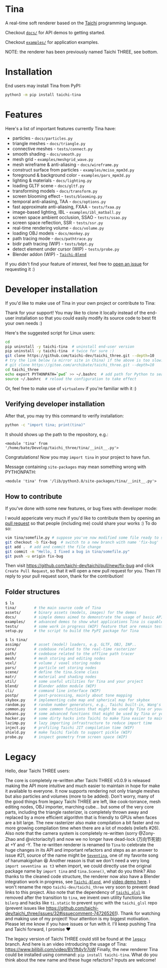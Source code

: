 # Tina

A real-time soft renderer based on the [Taichi](https://github.com/taichi-dev/taichi) programming language.

Checkout [`docs/`](https://github.com/taichi-dev/taichi_three/tree/master/docs) for API demos to getting started.

Checkout [`examples/`](https://github.com/taichi-dev/taichi_three/tree/master/examples) for application examples.

NOTE: the renderer has been previously named Taichi THREE, see bottom.

# Installation

End users may install Tina from PyPI:
```bash
python3 -m pip install taichi-tina
```

# Features

Here's a list of important features currently Tina have:

* particles - `docs/particles.py`
* triangle meshes - `docs/triangle.py`
* connective meshes - `tests/connect.py`
* smooth shading - `docs/smooth.py`
* mesh grid - `examples/meshgrid_wave.py`
* mesh wireframe & anti-aliasing - `docs/wireframe.py`
* construct surface from particles - `examples/mciso_mpm3d.py`
* foreground & background color - `examples/pars_mpm3d.py`
* lighting & materials - `docs/lighting.py`
* loading GLTF scene - `docs/gltf.py`
* transforming models - `docs/transform.py`
* screen blooming effect - `tests/blooming.py`
* temporal anti-aliasing, TAA - `docs/options.py`
* fast approximate anti-aliasing, FXAA - `tests/fxaa.py`
* image-based lighting, IBL - `examples/ibl_matball.py`
* screen space ambient occlusion, SSAO - `tests/ssao.py`
* screen space reflection, SSR - `tests/ssr.py`
* real-time rendering volume - `docs/volume.py`
* loading OBJ models - `docs/monkey.py`
* path tracing mode - `docs/pathtrace.py`
* bidir path tracing (WIP) - `tests/bdpt.py`
* detect element under cursor (WIP) - `tests/probe.py`
* Blender addon (WIP) - [`Taichi-Blend`](https://github.com/taichi-dev/taichi_blend)

If you didn't find your feature of interest, feel free to [open an issue](https://github.com/taichi-dev/taichi_three/issues/new/choose) for requesting it :)

# Developer installation

If you'd like to make use of Tina in your own project or contribute to Tina:

Thank for your support! You may like to clone it locally instead of the
end-user installation so that you could easily modify its source code to
best fit your own needs :)

Here's the suggested script for Linux users:

```bash
cd
pip uninstall -y taichi-tina  # uninstall end-user version
pip uninstall -y taichi-tina  # twice for sure :)
git clone https://github.com/taichi-dev/taichi_three.git --depth=10
# try the link below (a mirror site in China) if the above is too slow:
# git clone https://gitee.com/archibate/taichi_three.git --depth=10
cd taichi_three
echo export PYTHONPATH=`pwd` >> ~/.bashrc  # add path for Python to search
source ~/.bashrc  # reload the configuration to take effect
```

Or, feel free to make use of `virtualenv` if you're familiar with it :)

## Verifying developer installation

After that, you may try this command to verify installation:

```bash
python -c "import tina; print(tina)"
```

It should shows up the path to the repository, e.g.:
```
<module 'tina' from '/home/bate/Develop/taichi_three/tina/__init__.py'>
```
Congratulations! Now you may `import tina` in your project to have fun.

Message containing `site-packages` may mean something wrong with PYTHONPATH:
```
<module 'tina' from '/lib/python3.8/site-packages/tina/__init__.py'>
```

## How to contribute

If you've done with some new features, or bug fixes with developer mode:

I would appericate very much if you'd like to contribute them by
opening an [pull request](https://docs.github.com/en/free-pro-team@latest/github/collaborating-with-issues-and-pull-requests/about-pull-requests)
so that people (including me) could share your works :) To do so:

```bash
vim tina/somefile.py # suppose you've now modified some file ready to share..
git checkout -b fix-bug  # switch to a new branch with name 'fix-bug'
git add .  # add and commit the file change
git commit -m "Hello, I fixed a bug in tina/somefile.py"
git push -u origin fix-bug
```

Then visit https://github.com/taichi-dev/taichi/pull/new/fix-bug and click
`Create Pull Request`, so that it will open a new pull request for you.
Then I'll reply to your pull request soon, thank for the contribution!

## Folder structures

```bash
$ ls
tina/        # the main source code of Tina
assets/      # binary assets (models, images) for the demos
docs/        # simple demos aimed to demonstrate the usage of basic APIs
examples/    # advanced demos to show what applications Tina is capable to do
tests/       # some work in progress (WIP) feature that are remain testing
setup.py     # the script to build the PyPI package for Tina

$ ls tina/
assimp/      # asset (model) loaders, e.g. GLTF, OBJ, INP..
core/        # codebase related to the real-time rasterizer
path/        # codebase related to the offline path tracer
mesh/        # mesh storing and editing nodes
voxl/        # volume / voxel storing nodes
pars/        # particle set storing nodes
scene/       # define the tina.Scene class
matr/        # material and shading nodes
util/        # some useful utilities for Tina and your project
blend/       # Blender addon module (WIP)
cli/         # command line interface (WIP)
postp/       # post-processing, mainly about tone mapping
skybox.py    # implementing cube map and spherical map for skybox
random.py    # random number generators, e.g., Taichi built-in, Wang's hash
common.py    # some common functions that might be used by Tina or your project
advans.py    # some advanced functions that might be used by Tina or your project
hacker.py    # some dirty hacks into Taichi to make Tina easier to maintain
lazimp.py    # lazy importing infrastructure to reduce import time
inject.py    # profiling Taichi JIT compilation time (WIP)
shield.py    # make Taichi fields to support pickle (WIP)
probe.py     # inspect geometry from screen space (WIP)
```

# Legacy

Hello, dear Taichi THREE users:

The core is completely re-written after Taichi THREE v0.0.9 is released making the API more intuitive and much easier to maintain in hope for make it available to everyone. It now supports rendering not only triangle meshes but also particles and volumes (more to be added).
Don't worry, many of the good things from legacy Taichi THREE are left, like cook-torrance, mesh editing nodes, OBJ importer, marching cube... but some of the very core parts, including the triangle rasterizer, is completely thrown away and replaced by a more efficient algorithm that is friendly to GPUs when faces are a bit large. The new rasterizer also make compilation a bit faster and no more growing compilation time when there are a lot of models (reliefs #26). Also note that the camera system is completely re-written (sorry @Zony-Zhao and @victoriacity!) and now we no longer have dead-lock (万向节死锁) at +Y and -Y.
The re-written renderer is renamed to `Tina` to celebrate the huge changes in its API and important refactors and steps as an answer to issue #21, source of the name might be [`Seventina`](https://www.bilibili.com/video/BV1zt411U7ZE), one of my favorite song of harumakigohan :laughing: Another reason is that we don't need a very long `import seventina as t3` when import, we could directly use the original package name by `import tina` and `tina.Scene()`, what do you think?
Also thanks to the cleaned code structure, the renderer now also have a Blender integration work in progress, see [`Taichi-Blend`](https://github.com/taichi-dev/taichi_blend), and [video demo here](https://www.bilibili.com/video/BV17i4y157xx).
I won't rename the repo `taichi-dev/taichi_three` very soon to prevent dead links to this project.
Also note that the dependency of [`taichi_glsl`](https://github.com/taichi-dev/taichi_glsl) is removed after the transition to `tina`, we invent own utility functions like `bilerp` and hacks like `ti.static` to prevent sync with the `taichi_glsl` repo (prevent issues like https://github.com/taichi-dev/taichi_three/issues/32#issuecomment-747265261).
Thank for watching and making use of my project! Your attention is my biggest motivation. Please let me know if you have issues or fun with it. I'll keep pushing Tina and Taichi forward, I promise :heart:

The legacy version of Taichi THREE could still be found at the [`legacy`](https://github.com/taichi-dev/taichi_three/tree/master/legacy) branch.
And here is an video introducing the usage of Tina: https://www.bilibili.com/video/BV1ft4y1r7oW
Finally, the new renderer Tina could be installed using command: `pip install taichi-tina`.
What do you think about the new name and these huge refactors? Inputs are welcome!
